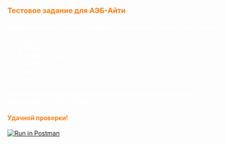 <h3 style="color:#fd7e14">Тестовое задание для АЭБ-Айти</h3>
<h4 style ="color:#fff">
При выполнении данного задания были задействованы технологии:
<ul style ="color:#fff">
    <li>.NET 6</li>
    <li>ASP.NET</li>
    <li>EntityFramework</li>
    <li>Docker</li>
    <li>Postgre SQL</li>
    <li>Nginx</li>
</ul>
<h4 style="color:#fff">Готовое приложение было протестировано на vps с ubuntu 22.04, проксировано через Nginx.
</h4>

<h4 style = "color:#fd7e14">Удачной проверки!</h4>

[![Run in Postman](https://run.pstmn.io/button.svg)](https://app.getpostman.com/run-collection/19801253-21264787-3353-445a-81d4-72d892a0bc62?action=collection%2Ffork&source=rip_markdown&collection-url=entityId%3D19801253-21264787-3353-445a-81d4-72d892a0bc62%26entityType%3Dcollection%26workspaceId%3D04556f30-08e3-40f1-8339-2f4db94cff34)